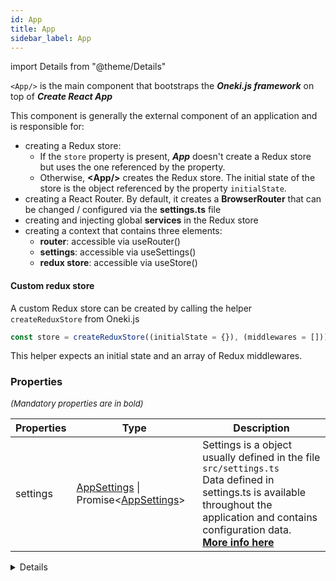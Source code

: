 ```yaml
---
id: App
title: App
sidebar_label: App
---
```


import Details from "@theme/Details"


`<App/>` is the main component that bootstraps the **_Oneki.js framework_** on top of **_Create React App_**

This component is generally the external component of an application and is responsible for:  
- creating a Redux store:  
  - If the `store` property is present, **_App_** doesn't create a Redux store but uses the one referenced by the property.  
  - Otherwise, **&lt;App/&gt;** creates the Redux store. The initial state of the store is the object referenced by the property `initialState`.  
- creating a React Router. By default, it creates a **BrowserRouter** that can be changed / configured via the **settings.ts** file  
- creating and injecting global **services** in the Redux store  
- creating a context that contains three elements:  
  - **router**: accessible via useRouter()  
  - **settings**: accessible via useSettings()  
  - **redux store**: accessible via useStore()

#### Custom redux store

A custom Redux store can be created by calling the helper `createReduxStore` from Oneki.js

```ts
const store = createReduxStore((initialState = {}), (middlewares = []));
```  
This helper expects an initial state and an array of Redux middlewares.

### Properties

<font size="2"><i>(Mandatory properties are in bold)</i></font>

| Properties | Type | Description |
| --------- | ---- | ----------- |
| settings | [AppSettings](/framework-api/interfaces/AppSettings.md) \| Promise<[AppSettings](/framework-api/interfaces/AppSettings.md)\> | Settings is a object usually defined in the file <code>src/settings.ts</code><br/>Data defined in settings.ts is available throughout the application and contains configuration data.<br/>**[More info here](/framework/configuration/001_introduction.md)** |


<Details summary={<summary><b>Additional properties for advanced use cases</b></summary>}><div>

| Properties | Type | Description |
| --------- | ---- | ----------- |
| ErrorBoundaryComponent | ComponentType<[ErrorBoundaryComponentProps](/framework-api/types/ErrorBoundaryComponentProps.md)\> | The component displayed when an error occurs during the rendering phase<br/><br/>**Defaults to:** no error boundary component |
| i18nNs | string[] | **[More info here](/framework/i18n/001_introduction.md)**<br/><br/>**Defaults to:** <code>undefined</code> |
| initialLocale | string | Property to indicate the language to be used by default<br/><br/>**Defaults to:** <code>undefined</code> |
| initialState | [AnyState](/framework-api/interfaces/AnyState.md) \| Promise<[AnyState](/framework-api/interfaces/AnyState.md)\> | The initial state passed to the Redux store when it is created<br/><br/>**Defaults to:** <code>undefined</code> |
| LoadingComponent | ElementType | A component expected by <code><Suspense\></code> (used to display a loading indicator)<br/><br/>**Defaults to:** <code><DefaultLoadingComponent /\></code> that displays "Loading..." |
| services | [Class](/framework-api/types/Class.md)<[default](/framework-api/classes/DefaultService.md)<[AnyState](/framework-api/interfaces/AnyState.md)\>\>[] | A list of services that will be available globally in the application.<br/>**[More info here](/framework/service/001_introduction.md)** |
| store | [AppStore](/framework-api/interfaces/AppStore.md)<any, AnyAction\> | A standard Redux store, **but created via the helper** <code>createReduxStore</code> from onekijs<br/>The store must be created via this helper so onekijs can control it<br/><br/>**Defaults to:** A store created by <code><App/\></code> (recommended) |
| translations | [AnonymousObject](/framework-api/interfaces/AnonymousObject.md)<[AnonymousObject](/framework-api/interfaces/AnonymousObject.md)<string\>\> | An object containing the translations<br/>**[More info here](/framework/i18n/001_introduction.md)**<br/><br/>**Defaults to:** <code>undefined</code> |


</div></Details>